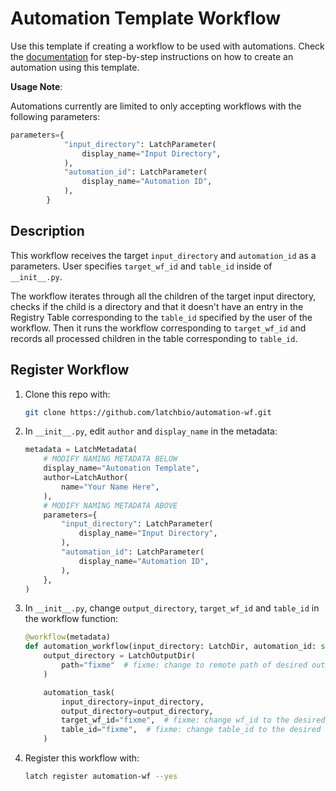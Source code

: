 # Automation Template Workflow

Use this template if creating a workflow to be used with automations. Check the [documentation](https://docs.latch.bio/automation/automation-usecase.html) for step-by-step instructions on how to create an automation using this template.

**Usage Note**:

Automations currently are limited to only accepting workflows with the following parameters:
```python
parameters={
            "input_directory": LatchParameter(
                display_name="Input Directory",
            ),
            "automation_id": LatchParameter(
                display_name="Automation ID",
            ),
        }
```


## Description

This workflow receives the target `input_directory` and `automation_id` as a parameters. User specifies `target_wf_id` and `table_id` inside of `__init__.py`.

The workflow iterates through all the children of the target input directory, checks if the child is a directory and that it doesn't have an entry in the Registry Table corresponding to the `table_id` specified by the user of the workflow. Then it runs the workflow corresponding to `target_wf_id` and records all processed children in the table corresponding to `table_id`.

## Register Workflow

1. Clone this repo with:
    ```bash
    git clone https://github.com/latchbio/automation-wf.git
    ```

2. In `__init__.py`, edit `author` and `display_name` in the metadata:
    ```python
    metadata = LatchMetadata(
        # MODIFY NAMING METADATA BELOW
        display_name="Automation Template",
        author=LatchAuthor(
            name="Your Name Here",
        ),
        # MODIFY NAMING METADATA ABOVE
        parameters={
            "input_directory": LatchParameter(
                display_name="Input Directory",
            ),
            "automation_id": LatchParameter(
                display_name="Automation ID",
            ),
        },
    )
    ```

3. In `__init__.py`, change `output_directory`, `target_wf_id` and `table_id` in the workflow function:
    ```python
    @workflow(metadata)
    def automation_workflow(input_directory: LatchDir, automation_id: str) -> None:
        output_directory = LatchOutputDir(
            path="fixme"  # fixme: change to remote path of desired output directory
        )

        automation_task(
            input_directory=input_directory,
            output_directory=output_directory,
            target_wf_id="fixme",  # fixme: change wf_id to the desired workflow id
            table_id="fixme",  # fixme: change table_id to the desired registry table
        )
    ```

4. Register this workflow with:
    ```bash
    latch register automation-wf --yes
    ```
